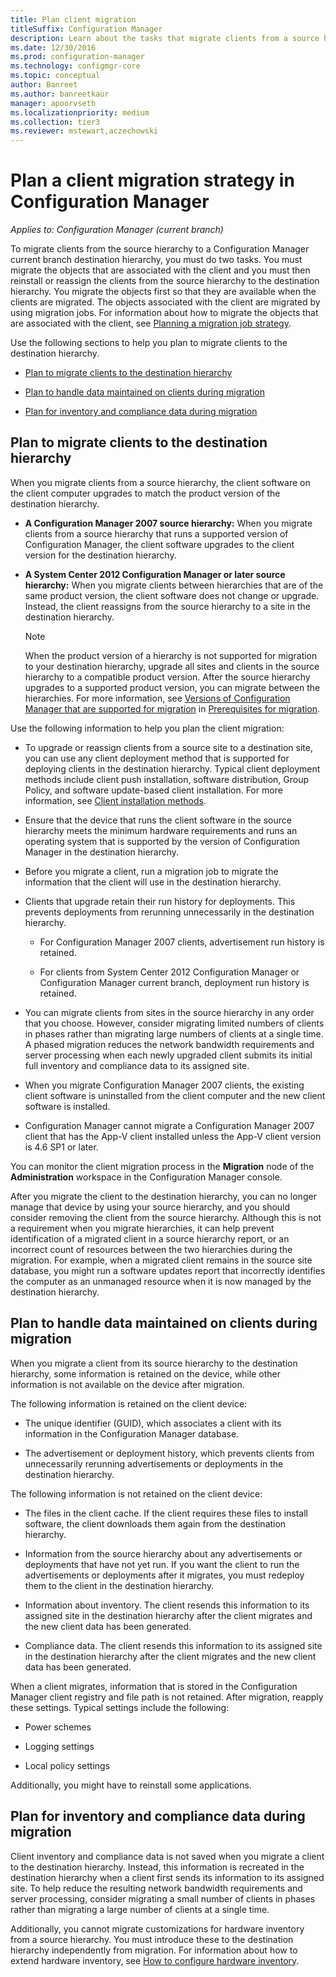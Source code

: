 ```yaml
---
title: Plan client migration
titleSuffix: Configuration Manager
description: Learn about the tasks that migrate clients from a source hierarchy to a Configuration Manager current branch destination hierarchy.
ms.date: 12/30/2016
ms.prod: configuration-manager
ms.technology: configmgr-core
ms.topic: conceptual
author: Banreet
ms.author: banreetkaur
manager: apoorvseth
ms.localizationpriority: medium
ms.collection: tier3
ms.reviewer: mstewart,aczechowski
---
```

# Plan a client migration strategy in Configuration Manager

*Applies to: Configuration Manager (current branch)*

To migrate clients from the source hierarchy to a Configuration Manager current branch destination hierarchy, you must do two tasks. You must migrate the objects that are associated with the client and you must then reinstall or reassign the clients from the source hierarchy to the destination hierarchy. You migrate the objects first so that they are available when the clients are migrated. The objects associated with the client are migrated by using migration jobs. For information about how to migrate the objects that are associated with the client, see [Planning a migration job strategy](../../core/migration/planning-a-migration-job-strategy.md).  

 Use the following sections to help you plan to migrate clients to the destination hierarchy.  

-   [Plan to migrate clients to the destination hierarchy](#Planning_for_Client_Agent_Migration)  

-   [Plan to handle data maintained on clients during migration](#Planning_for_Client_Data_Migration)  

-   [Plan for inventory and compliance data during migration](#Planning_for_Inventory_data_migration)  

##  <a name="Planning_for_Client_Agent_Migration"></a> Plan to migrate clients to the destination hierarchy  
 When you migrate clients from a source hierarchy, the client software on the client computer upgrades to match the product version of the destination hierarchy.  

-   **A Configuration Manager 2007 source hierarchy:** When you migrate clients from a source hierarchy that runs a supported version of Configuration Manager, the client software upgrades to the client version for the destination hierarchy.  

-   **A System Center 2012 Configuration Manager or later source hierarchy:** When you migrate clients between hierarchies that are of the same product version, the client software does not change or upgrade. Instead, the client reassigns from the source hierarchy to a site in the destination hierarchy.  

    > [!NOTE]  
    >  When the product version of a hierarchy is not supported for migration to your destination hierarchy, upgrade all sites and clients in the source hierarchy to a compatible product version. After the source hierarchy upgrades to a supported product version, you can migrate between the hierarchies. For more information, see [Versions of Configuration Manager that are supported for migration](../../core/migration/prerequisites-for-migration.md#BKMK_SupportedMigrationVersions) in [Prerequisites for migration](../../core/migration/prerequisites-for-migration.md).  

Use the following information to help you plan the client migration:  

-   To upgrade or reassign clients from a source site to a destination site, you can use any client deployment method that is supported for deploying clients in the destination hierarchy. Typical client deployment methods include client push installation, software distribution, Group Policy, and software update-based client installation. For more information, see [Client installation methods](../../core/clients/deploy/plan/client-installation-methods.md).  

-   Ensure that the device that runs the client software in the source hierarchy meets the minimum hardware requirements and runs an operating system that is supported by the version of Configuration Manager in the destination hierarchy.  

-   Before you migrate a client, run a migration job to migrate the information that the client will use in the destination hierarchy.  

-   Clients that upgrade retain their run history for deployments. This prevents deployments from rerunning unnecessarily in the destination hierarchy.  

    -   For Configuration Manager 2007 clients, advertisement run history is retained.  

    -   For clients from System Center 2012 Configuration Manager or Configuration Manager current branch, deployment run history is retained.  

-   You can migrate clients from sites in the source hierarchy in any order that you choose. However, consider migrating limited numbers of clients in phases rather than migrating large numbers of clients at a single time. A phased migration reduces the network bandwidth requirements and server processing when each newly upgraded client submits its initial full inventory and compliance data to its assigned site.  

-   When you migrate Configuration Manager 2007 clients, the existing client software is uninstalled from the client computer and the new client software is installed.  

-   Configuration Manager cannot migrate a Configuration Manager 2007 client that has the App-V client installed unless the App-V client version is 4.6 SP1 or later.  

You can monitor the client migration process in the **Migration** node of the **Administration** workspace in the Configuration Manager console.  

After you migrate the client to the destination hierarchy, you can no longer manage that device by using your source hierarchy, and you should consider removing the client from the source hierarchy. Although this is not a requirement when you migrate hierarchies, it can help prevent identification of a migrated client in a source hierarchy report, or an incorrect count of resources between the two hierarchies during the migration. For example, when a migrated client remains in the source site database, you might run a software updates report that incorrectly identifies the computer as an unmanaged resource when it is now managed by the destination hierarchy.  

##  <a name="Planning_for_Client_Data_Migration"></a> Plan to handle data maintained on clients during migration  
When you migrate a client from its source hierarchy to the destination hierarchy, some information is retained on the device, while other information is not available on the device after migration.  

The following information is retained on the client device:  

-   The unique identifier (GUID), which associates a client with its information in the Configuration Manager database.  

-   The advertisement or deployment history, which prevents clients from unnecessarily rerunning advertisements or deployments in the destination hierarchy.  

The following information is not retained on the client device:  

-   The files in the client cache. If the client requires these files to install software, the client downloads them again from the destination hierarchy.  

-   Information from the source hierarchy about any advertisements or deployments that have not yet run. If you want the client to run the advertisements or deployments after it migrates, you must redeploy them to the client in the destination hierarchy.  

-   Information about inventory. The client resends this information to its assigned site in the destination hierarchy after the client migrates and the new client data has been generated.  

-   Compliance data. The client resends this information to its assigned site in the destination hierarchy after the client migrates and the new client data has been generated.  

When a client migrates, information that is stored in the Configuration Manager client registry and file path is not retained. After migration, reapply these settings. Typical settings include the following:  

-   Power schemes  

-   Logging settings  

-   Local policy settings  

Additionally, you might have to reinstall some applications.  

##  <a name="Planning_for_Inventory_data_migration"></a> Plan for  inventory and compliance data during migration  
Client inventory and compliance data is not saved when you migrate a client to the destination hierarchy. Instead, this information is recreated in the destination hierarchy when a client first sends its information to its assigned site. To help reduce the resulting network bandwidth requirements and server processing, consider migrating a small number of clients in phases rather than migrating a large number of clients at a single time.  

 Additionally, you cannot migrate customizations for hardware inventory from a source hierarchy. You must introduce these to the destination hierarchy independently from migration. For information about how to extend hardware inventory, see [How to configure hardware inventory](../../core/clients/manage/inventory/configure-hardware-inventory.md).  
